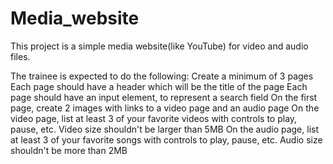 # Media_website
This project is a simple media website(like YouTube) for video and audio files.

The trainee is expected to do the following:
Create a minimum of 3 pages
Each page should have a header which will be the title of the page
Each page should have an input element, to represent a search field
On the first page, create 2 images with links to a video page and an audio page
On the video page, list at least 3 of your favorite videos with controls to play, pause, etc.
Video size shouldn't be larger than 5MB
On the audio page, list at least 3 of your favorite songs with controls to play, pause, etc.
Audio size shouldn't be more than 2MB
